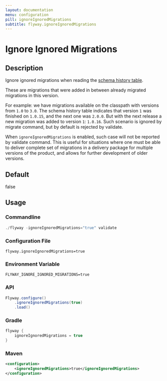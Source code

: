 ```yaml
---
layout: documentation
menu: configuration
pill: ignoreIgnoredMigrations
subtitle: flyway.ignoreIgnoredMigrations
---
```


# Ignore Ignored Migrations

## Description
Ignore ignored migrations when reading the [schema history table](/documentation/migrations#schema-history-table). 

These are migrations that were added in between already migrated migrations in this version. 

For example: we have migrations available on the classpath with versions from `1.0` to `3.0`. The schema history table indicates that version `1` was finished on `1.0.15`, and the next one was `2.0.0`. But with the next release a new migration was added to version `1`: `1.0.16`. Such scenario is ignored by migrate command, but by default is rejected by validate. 

When `ignoreIgnoredMigrations` is enabled, such case will not be reported by validate command. This is useful for situations where one must be able to deliver complete set of migrations in a delivery package for multiple versions of the product, and allows for further development of older versions.

## Default
false

## Usage

### Commandline
```powershell
./flyway -ignoreIgnoredMigrations="true" validate
```

### Configuration File
```properties
flyway.ignoreIgnoredMigrations=true
```

### Environment Variable
```properties
FLYWAY_IGNORE_IGNORED_MIGRATIONS=true
```

### API
```java
Flyway.configure()
    .ignoreIgnoredMigrations(true)
    .load()
```

### Gradle
```groovy
flyway {
    ignoreIgnoredMigrations = true
}
```

### Maven
```xml
<configuration>
    <ignoreIgnoredMigrations>true</ignoreIgnoredMigrations>
</configuration>
```